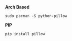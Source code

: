 **Arch Based**
  ```
  sudo pacman -S python-pillow
  ```  
**PIP**
  ```
  pip install pillow
  ```
